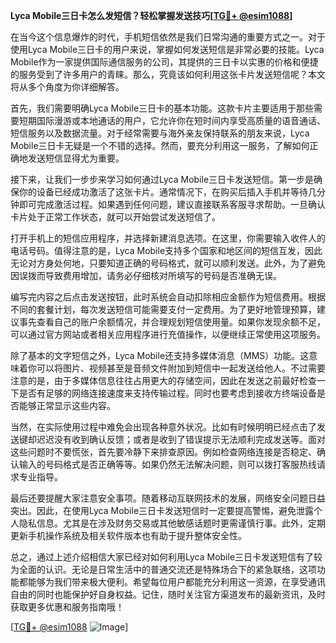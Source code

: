 **Lyca Mobile三日卡怎么发短信？轻松掌握发送技巧[[TG💪+ @esim1088](https://t.me/s/esim1088)]**

在当今这个信息爆炸的时代，手机短信依然是我们日常沟通的重要方式之一。对于使用Lyca Mobile三日卡的用户来说，掌握如何发送短信是非常必要的技能。Lyca Mobile作为一家提供国际通信服务的公司，其提供的三日卡以实惠的价格和便捷的服务受到了许多用户的青睐。那么，究竟该如何利用这张卡片发送短信呢？本文将从多个角度为你详细解答。

首先，我们需要明确Lyca Mobile三日卡的基本功能。这款卡片主要适用于那些需要短期国际漫游或本地通话的用户，它允许你在短时间内享受高质量的语音通话、短信服务以及数据流量。对于经常需要与海外亲友保持联系的朋友来说，Lyca Mobile三日卡无疑是一个不错的选择。然而，要充分利用这一服务，了解如何正确地发送短信显得尤为重要。

接下来，让我们一步步来学习如何通过Lyca Mobile三日卡发送短信。第一步是确保你的设备已经成功激活了这张卡片。通常情况下，在购买后插入手机并等待几分钟即可完成激活过程。如果遇到任何问题，建议直接联系客服寻求帮助。一旦确认卡片处于正常工作状态，就可以开始尝试发送短信了。

打开手机上的短信应用程序，并选择新建消息选项。在这里，你需要输入收件人的电话号码。值得注意的是，Lyca Mobile支持多个国家和地区间的短信互发，因此无论对方身处何地，只要知道正确的号码格式，就可以顺利发送。此外，为了避免因误拨而导致费用增加，请务必仔细核对所填写的号码是否准确无误。

编写完内容之后点击发送按钮，此时系统会自动扣除相应金额作为短信费用。根据不同的套餐计划，每次发送短信可能需要支付一定费用。为了更好地管理预算，建议事先查看自己的账户余额情况，并合理规划短信使用量。如果你发现余额不足，可以通过官方网站或者相关应用程序进行充值操作，以便继续正常使用这项服务。

除了基本的文字短信之外，Lyca Mobile还支持多媒体消息（MMS）功能。这意味着你可以将图片、视频甚至是音频文件附加到短信中一起发送给他人。不过需要注意的是，由于多媒体信息往往占用更大的存储空间，因此在发送之前最好检查一下是否有足够的网络连接速度来支持传输过程。同时也要考虑到接收方终端设备是否能够正常显示这些内容。

当然，在实际使用过程中难免会出现各种意外状况。比如有时候明明已经点击了发送键却迟迟没有收到确认反馈；或者是收到了错误提示无法顺利完成发送等。面对这些问题时不要慌张，首先要冷静下来排查原因。例如检查网络连接是否稳定、确认输入的号码格式是否正确等等。如果仍然无法解决问题，则可以拨打客服热线请求专业指导。

最后还要提醒大家注意安全事项。随着移动互联网技术的发展，网络安全问题日益突出。因此，在使用Lyca Mobile三日卡发送短信时一定要提高警惕，避免泄露个人隐私信息。尤其是在涉及财务交易或其他敏感话题时更需谨慎行事。此外，定期更新手机操作系统及相关软件版本也有助于提升整体安全性。

总之，通过上述介绍相信大家已经对如何利用Lyca Mobile三日卡发送短信有了较为全面的认识。无论是日常生活中的普通交流还是特殊场合下的紧急联络，这项功能都能够为我们带来极大便利。希望每位用户都能充分利用这一资源，在享受通讯自由的同时也能保护好自身权益。记住，随时关注官方渠道发布的最新资讯，及时获取更多优惠和服务指南哦！

[[TG💪+ @esim1088](https://t.me/s/esim1088) ![Image](https://i.postimg.cc/4NQfJmqS/Snipaste-2025-05-13-00-14-12.png)]